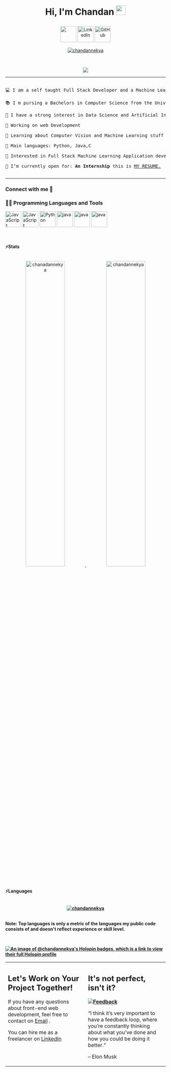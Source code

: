 

<h1 align = "center">Hi, I'm Chandan 
<img src="https://media.giphy.com/media/hvRJCLFzcasrR4ia7z/giphy.gif" width="30">




</a></h1>

</h1>
<p align="center">
	<a href="mailto:chandannekya@gmail.com"><img height="50" src="https://cdn-icons-png.flaticon.com/128/2875/2875394.png"/></a>
	<a href="https://www.linkedin.com/in/chandannekya/"><img height="50" src="https://cdn-icons-png.flaticon.com/128/1383/1383262.png" alt="LinkedIn"/></a>
	<a href="https://github.com/chadannekya"><img height="50" src="https://cdn-icons-png.flaticon.com/128/3488/3488408.png" alt="GitHub"/></a>
	
</p>

<p align="center">




	
<a href="https://github.com/Chandannekya">

<img src="https://img.shields.io/github/followers/chandannekya ?label=Followers" alt="chandannekya " />

</a>

</p>

<br/>

<p align="center">

<a href="https://github.com/chandannekya">

<img src="https://readme-typing-svg.herokuapp.com?lines=Computer+Science+Student;Full+Stack+Web+Developer;Freelancer;Always%20learning%20new%20things&center=true&width=380&height=45">

</a>

</p>



<hr>



<pre>

💻 I am a self taught Full Stack Developer and a Machine Learning Developer

📚 I m pursing a Bachelors in Computer Science from the University of Lucknow 

📝 I have a strong interest in Data Science and Artificial Intelligence

🔭 Working on web Development 

🌱 Learning about Computer Vision and Machine Learning stuff

🌟 Main languages: Python, Java,C 

🚩 Interested in Full Stack Machine Learning Application development

🤔 I’m currently open for: <b>An Internship</b> this is <a href="https://drive.google.com/file/d/1tJ99k3tTeHIE3DH9hPRwj0OmUiPb9lmg/view?usp=drivesdk">MY RESUME.</a>

</pre>
<hr>



<h3 align="left">  Connect with me 🤝</h3>









<p align="left"> <h3 align="left">👨‍💻 Programming Languages and Tools</h3>



<p align="left">
	<a href="https://github.com/chandannekya"><img alt="JavaScript" height="50" src="https://cdn-icons-png.flaticon.com/128/8970/8970761.png"></a>
	<a href="https://github.com/chandannekya"><img alt="JavaScript" height="50" src="https://cdn-icons-png.flaticon.com/128/1199/1199124.png"></a>
	<a href="https://github.com/chandannekya"><img alt="Python" height="50" src="https://cdn-icons-png.flaticon.com/128/3098/3098090.png"></a>
	<a href="https://github.com/chandannekya"><img alt="java" height="50" src="https://cdn-icons-png.flaticon.com/128/5968/5968282.png"></a>
	<a href="https://github.com/chandannekya"><img alt="java" height="50" src="https://cdn-icons-png.flaticon.com/128/5968/5968705.png"></a>
 	<a href="https://github.com/chandannekya"><img alt="java" height="50" src="https://static.canva.com/web/images/12487a1e0770d29351bd4ce4f87ec8fe.svg"></a>



</p>








</br>








<br/>

<summary><b>⚡Stats</b></summary>

<br/>

<p align="center">
<a href="https://github.com/Chandannekya">


<img width="49.5%" src="https://github-readme-stats.vercel.app/api?username=chandannekya&show_icons=true" alt="chanadannekya">
<img width="49.5%" src="https://github-readme-streak-stats.herokuapp.com/?user=chandannekya" alt="chandannekya">

</a>

<br/>

</p>

<br/>




<summary><b>⚡Languages</b></summary>

<br/>


<b>
<p align="center">

<a href="https://github.com/Chandannekya">

<img src="https://github-readme-stats.vercel.app/api/top-langs/?username=chandannekya&langs_count=8&layout=compact" alt="chandannekya">

</a>

<br/>

<br/>

<b>Note:</b> Top languages is only a metric of the languages my public code consists of and doesn't reflect experience or skill level.

</p>

<br/>


[![An image of @chandannekya's Holopin badges, which is a link to view their full Holopin profile](https://holopin.me/chandannekya)](https://holopin.io/@chandannekya)
<table style="border: none">

  <tr>

  <td width="50%" valign="top">



## Let's Work on Your Project Together!



If you have any questions about front-end web development, feel free to contact on <a href="mailto:chandannekya@gmail.com"> Email</a> .



You can hire me as a freelancer on <a   href="https://www.linkedin.com/in/chandannekya/">LinkedIn</a> 



  </td>

  <td width="50%" valign="top">



## It's not perfect, isn't it?



**<a href="https://github.com/Chandannekya "><img alt="Feedback" src="https://img.shields.io/badge/Ask%20me-anything-1abc9c.svg"></a>**



“I think it’s very important to have a feedback loop, where you’re constantly thinking about what you’ve done and how you could be doing it better.”

– Elon Musk



  </td>

  </tr>

</table>




